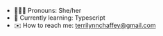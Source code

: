 - 👩🏻‍🦰 Pronouns: She/her
- 💾 Currently learning: Typescript
- ✉️ How to reach me: terrilynnchaffey@gmail.com

